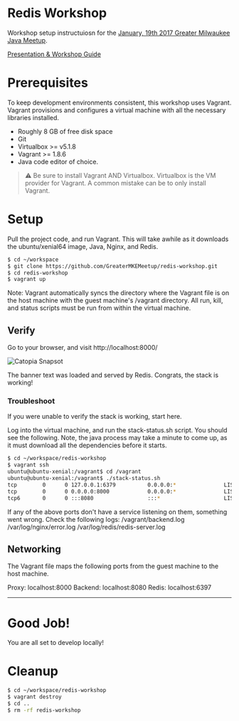 # Redis Workshop

Workshop setup instructuiosn for the [January, 19th 2017 Greater Milwaukee Java Meetup](https://www.meetup.com/Greater-Milwaukee-Java-Meetup/events/235904449/).

[Presentation & Workshop Guide](https://docs.google.com/presentation/d/156sNIo9jzVETF_gnxzWMOueuHzBZcvhA8t3X78C397M/edit?usp=sharing)

# Prerequisites

To keep development environments consistent, this workshop uses Vagrant.  Vagrant provisions and configures a virtual machine with all the necessary libraries installed.

* Roughly 8 GB of free disk space
* Git
* Virtualbox >= v5.1.8
* Vagrant >= 1.8.6
* Java code editor of choice.

>:warning: Be sure to install Vagrant AND Virtualbox.  Virtualbox is the VM provider for Vagrant.  A common mistake can be to only install Vagrant.

# Setup

Pull the project code, and run Vagrant.  This will take awhile as it downloads the ubuntu/xenial64 image, Java, Nginx, and Redis.
```bash
$ cd ~/workspace
$ git clone https://github.com/GreaterMKEMeetup/redis-workshop.git
$ cd redis-workshop
$ vagrant up
```
Note:  Vagrant automatically syncs the directory where the Vagrant file is on the host machine with the guest machine's /vagrant directory.  All run, kill, and status scripts must be run from within the virtual machine.

## Verify

Go to your browser, and visit http://localhost:8000/

![Catopia Snapsot](http://i.imgur.com/jyCegkh.png)

The banner text was loaded and served by Redis.  Congrats, the stack is working!

### Troubleshoot
If you were unable to verify the stack is working, start here.

Log into the virtual machine, and run the stack-status.sh script.  You should see the following.
Note, the java process may take a minute to come up, as it must download all the dependencies before it starts.

```bash
$ cd ~/workspace/redis-workshop
$ vagrant ssh
ubuntu@ubuntu-xenial:/vagrant$ cd /vagrant
ubuntu@ubuntu-xenial:/vagrant$ ./stack-status.sh
tcp        0      0 127.0.0.1:6379          0.0.0.0:*               LISTEN      10643/redis-server
tcp        0      0 0.0.0.0:8000            0.0.0.0:*               LISTEN      9856/python
tcp6       0      0 :::8080                 :::*                    LISTEN      9904/java
```
If any of the above ports don't have a service listening on them, something went wrong.  Check the following logs:
/vagrant/backend.log
/var/log/nginx/error.log
/var/log/redis/redis-server.log

## Networking
The Vagrant file maps the following ports from the guest machine to the host machine.

Proxy: localhost:8000
Backend: localhost:8080
Redis: localhost:6397

----
# Good Job!
You are all set to develop locally!

# Cleanup
```bash
$ cd ~/workspace/redis-workshop
$ vagrant destroy
$ cd ..
$ rm -rf redis-workshop
```

